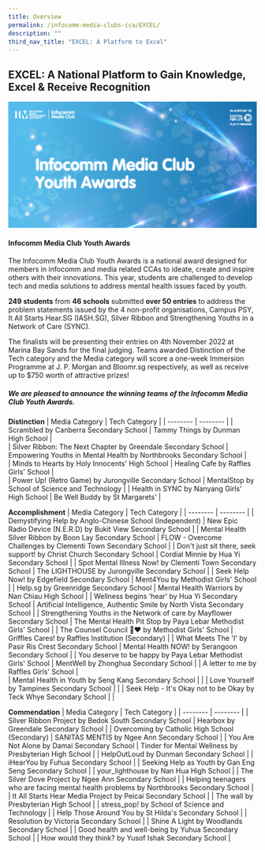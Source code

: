 ```yaml
---
title: Overview
permalink: /infocomm-media-clubs-cca/EXCEL/
description: ""
third_nav_title: "EXCEL: A Platform to Excel"
---
```

## EXCEL: A National Platform to Gain Knowledge, Excel & Receive Recognition

![New Key Visual for Infocomm Media Club Youth Awards](/images/Icmclub/IMC%20New%20KV.png)

#### Infocomm Media Club Youth Awards 

The Infocomm Media Club Youth Awards is a national award designed for members in infocomm and media related CCAs to ideate, create and inspire others with their innovations. This year, students are challenged to develop tech and media solutions to address mental health issues faced by youth.

**249 students** from **46 schools** submitted **over 50 entries** to address the problem statements issued by the 4 non-profit organisations, Campus PSY, It All Starts Hear.SG (IASH.SG), Silver Ribbon and Strengthening Youths in a Network of Care (SYNC).

The finalists will be presenting their entries on 4th November 2022 at Marina Bay Sands for the final judging. Teams awarded Distinction of the Tech category and the Media category will score a one-week Immersion Programme at J. P. Morgan and Bloomr.sg respectively, as well as receive up to $750 worth of attractive prizes!

##### We are pleased to announce the winning teams of the Infocomm Media Club Youth Awards.

**Distinction**
| Media Category | Tech Category | 
| -------- | -------- | 
| Scrambled by Canberra Secondary School |  Tammy Things by Dunman High School | <br>
| Silver Ribbon: The Next Chapter by Greendale Secondary School |  Empowering Youths in Mental Health by Northbrooks Secondary School | <br>
| Minds to Hearts by Holy Innocents' High School | Healing Cafe by Raffles Girls' School | <br>
| Power Up! (Retro Game) by Jurongville Secondary School |  MentalStop by School of Science and Technology |
| Health in SYNC by Nanyang Girls' High School | Be Well Buddy by St Margarets' |

**Accomplishment**
| Media Category | Tech Category | 
| -------- | -------- | 
| Demystifying Help by Anglo-Chinese School (Independent)  | New Epic Radio Device (N.E.R.D) by Bukit View Secondary School   |
| Mental Health Silver Ribbon by Boon Lay Secondary School   | FLOW - Overcome Challenges by Clementi Town Secondary School  |
| Don't just sit there, seek support! by Christ Church Secondary School  | Cordial Minnie by Hua Yi Secondary School |
| Spot Mental Illness Now! by Clementi Town Secondary School   |  The LIGHTHOUSE by Jurongville Secondary School  |
| Seek Help Now! by Edgefield Secondary School | Ment4You by Methodist Girls' School |
| Help.sg by Greenridge Secondary School  | Mental Health Warriors by Nan Chiau High School  |
| Wellness begins ‘hear’ by Hua Yi Secondary School   | Artificial Intelligence, Authentic Smile by North Vista Secondary School  |
| Strengthening Youths in the Network of care by Mayflower Secondary School  | The Mental Health Pit Stop by Paya Lebar Methodist Girls' School  |
| The Counsel Council 🌱❤️ by Methodist Girls' School   | Griffles Cares! by Raffles Institution (Secondary) |
| What Meets The 'I' by Pasir Ris Crest Secondary School   | Mental Health NOW! by Serangoon Secondary School  |
| You deserve to be happy by Paya Lebar Methodist Girls' School   | MentWell by Zhonghua Secondary School  |
| A letter to me by Raffles Girls' School |    
| Mental Health in Youth by Seng Kang Secondary School |  |
| Love Yourself by Tampines Secondary School  |   |
| Seek Help - It's Okay not to be Okay by Teck Whye Secondary School |    |

**Commendation**
| Media Category | Tech Category | 
| -------- | -------- | 
| Silver Ribbon Project by Bedok South Secondary School | Hearbox by Greendale Secondary School     |
| Overcoming by Catholic High School (Secondary) | SANITAS MENTIS by Ngee Ann Secondary School     |
| You Are Not Alone by Damai Secondary School | Tinder for Mental Wellness by Presbyterian High School    |
| HelpOutLoud by Dunman Secondary School | 
| iHearYou by Fuhua Secondary School | 
| Seeking Help as Youth by Gan Eng Seng Secondary School | 
| your_lighthouse by Nan Hua High School | 
| The Silver Dove Project by Ngee Ann Secondary School | 
| Helping teenagers who are facing mental health problems by Northbrooks Secondary School  | 
| It All Starts Hear Media Project by Peicai Secondary School | 
| The wall by Presbyterian High School | 
| stress_pop! by School of Science and Technology | 
| Help Those Around You by St Hilda's Secondary School |
| Resolution by Victoria Secondary School | 
| Shine A Light by Woodlands Secondary School | 
| Good health and well-being by Yuhua Secondary School | 
| How would they think? by Yusof Ishak Secondary School |